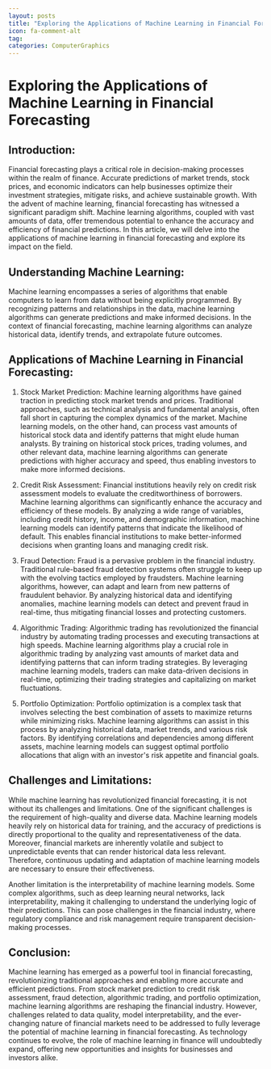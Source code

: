 ```yaml
---
layout: posts
title: "Exploring the Applications of Machine Learning in Financial Forecasting"
icon: fa-comment-alt
tag:      
categories: ComputerGraphics
---
```



# Exploring the Applications of Machine Learning in Financial Forecasting

## Introduction:
Financial forecasting plays a critical role in decision-making processes within the realm of finance. Accurate predictions of market trends, stock prices, and economic indicators can help businesses optimize their investment strategies, mitigate risks, and achieve sustainable growth. With the advent of machine learning, financial forecasting has witnessed a significant paradigm shift. Machine learning algorithms, coupled with vast amounts of data, offer tremendous potential to enhance the accuracy and efficiency of financial predictions. In this article, we will delve into the applications of machine learning in financial forecasting and explore its impact on the field.

## Understanding Machine Learning:
Machine learning encompasses a series of algorithms that enable computers to learn from data without being explicitly programmed. By recognizing patterns and relationships in the data, machine learning algorithms can generate predictions and make informed decisions. In the context of financial forecasting, machine learning algorithms can analyze historical data, identify trends, and extrapolate future outcomes.

## Applications of Machine Learning in Financial Forecasting:

1. Stock Market Prediction:
Machine learning algorithms have gained traction in predicting stock market trends and prices. Traditional approaches, such as technical analysis and fundamental analysis, often fall short in capturing the complex dynamics of the market. Machine learning models, on the other hand, can process vast amounts of historical stock data and identify patterns that might elude human analysts. By training on historical stock prices, trading volumes, and other relevant data, machine learning algorithms can generate predictions with higher accuracy and speed, thus enabling investors to make more informed decisions.

2. Credit Risk Assessment:
Financial institutions heavily rely on credit risk assessment models to evaluate the creditworthiness of borrowers. Machine learning algorithms can significantly enhance the accuracy and efficiency of these models. By analyzing a wide range of variables, including credit history, income, and demographic information, machine learning models can identify patterns that indicate the likelihood of default. This enables financial institutions to make better-informed decisions when granting loans and managing credit risk.

3. Fraud Detection:
Fraud is a pervasive problem in the financial industry. Traditional rule-based fraud detection systems often struggle to keep up with the evolving tactics employed by fraudsters. Machine learning algorithms, however, can adapt and learn from new patterns of fraudulent behavior. By analyzing historical data and identifying anomalies, machine learning models can detect and prevent fraud in real-time, thus mitigating financial losses and protecting customers.

4. Algorithmic Trading:
Algorithmic trading has revolutionized the financial industry by automating trading processes and executing transactions at high speeds. Machine learning algorithms play a crucial role in algorithmic trading by analyzing vast amounts of market data and identifying patterns that can inform trading strategies. By leveraging machine learning models, traders can make data-driven decisions in real-time, optimizing their trading strategies and capitalizing on market fluctuations.

5. Portfolio Optimization:
Portfolio optimization is a complex task that involves selecting the best combination of assets to maximize returns while minimizing risks. Machine learning algorithms can assist in this process by analyzing historical data, market trends, and various risk factors. By identifying correlations and dependencies among different assets, machine learning models can suggest optimal portfolio allocations that align with an investor's risk appetite and financial goals.

## Challenges and Limitations:
While machine learning has revolutionized financial forecasting, it is not without its challenges and limitations. One of the significant challenges is the requirement of high-quality and diverse data. Machine learning models heavily rely on historical data for training, and the accuracy of predictions is directly proportional to the quality and representativeness of the data. Moreover, financial markets are inherently volatile and subject to unpredictable events that can render historical data less relevant. Therefore, continuous updating and adaptation of machine learning models are necessary to ensure their effectiveness.

Another limitation is the interpretability of machine learning models. Some complex algorithms, such as deep learning neural networks, lack interpretability, making it challenging to understand the underlying logic of their predictions. This can pose challenges in the financial industry, where regulatory compliance and risk management require transparent decision-making processes.

## Conclusion:
Machine learning has emerged as a powerful tool in financial forecasting, revolutionizing traditional approaches and enabling more accurate and efficient predictions. From stock market prediction to credit risk assessment, fraud detection, algorithmic trading, and portfolio optimization, machine learning algorithms are reshaping the financial industry. However, challenges related to data quality, model interpretability, and the ever-changing nature of financial markets need to be addressed to fully leverage the potential of machine learning in financial forecasting. As technology continues to evolve, the role of machine learning in finance will undoubtedly expand, offering new opportunities and insights for businesses and investors alike.